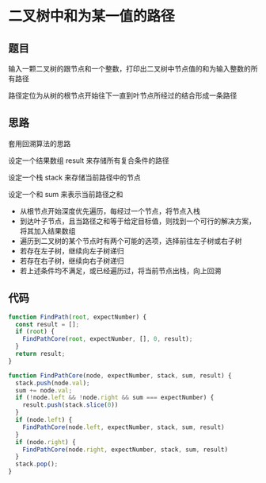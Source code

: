 # 二叉树中和为某一值的路径

## 题目

输入一颗二叉树的跟节点和一个整数，打印出二叉树中节点值的和为输入整数的所有路径

路径定位为从树的根节点开始往下一直到叶节点所经过的结合形成一条路径

## 思路

套用回溯算法的思路

设定一个结果数组 result 来存储所有复合条件的路径

设定一个栈 stack 来存储当前路径中的节点

设定一个和 sum 来表示当前路径之和

* 从根节点开始深度优先遍历，每经过一个节点，将节点入栈
* 到达叶子节点，且当路径之和等于给定目标值，则找到一个可行的解决方案，将其加入结果数组
* 遍历到二叉树的某个节点时有两个可能的选项，选择前往左子树或右子树
* 若存在左子树，继续向左子树递归
* 若存在右子树，继续向右子树递归
* 若上述条件均不满足，或已经遍历过，将当前节点出栈，向上回溯

## 代码

```javascript
function FindPath(root, expectNumber) {
  const result = [];
  if (root) {
    FindPathCore(root, expectNumber, [], 0, result);
  }
  return result;
}

function FindPathCore(node, expectNumber, stack, sum, result) {
  stack.push(node.val);
  sum += node.val;
  if (!node.left && !node.right && sum === expectNumber) {
    result.push(stack.slice(0))
  }
  if (node.left) {
    FindPathCore(node.left, expectNumber, stack, sum, result)
  }
  if (node.right) {
    FindPathCore(node.right, expectNumber, stack, sum, result)
  }
  stack.pop();
}
```
